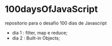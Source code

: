 # 100daysOfJavaScript
repositorio para o desafio 100 dias de Javascript

- dia 1 : filter, map e reduce;
- dia 2 : Built-in Objects;

